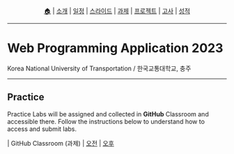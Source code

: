 <p id="menu" align="center">
  <a href="https://ut-nodejs.github.io" title="Home">🏠</a> |
  <a href="about.html" title="About">소개</a> |
  <a href="/schedule.html" title="Schedule">일정</a> |
  <a href="/slides" title="Slides">스라이드</a> |
  <a href="/practice" title="Practice">과제</a> |
  <a href="/project.html" title="Project">프로젝트</a> |
  <a href="/tests.html" title="Tests">고사</a> |
  <a href="/grading.html" title="Grading">성적</a>
</p>

---

# Web Programming Application 2023

Korea National University of Transportation / 한국교통대학교, 충주

---

## Practice

Practice Labs will be assigned and collected in **GitHub** Classroom and accessible there. Follow the instructions below to understand how to access and submit labs.

| GitHub Classroom (과제) | [오전](https://classroom.github.com/classrooms/126310482-2023sp-259122-1-am) | [오후](https://classroom.github.com/classrooms/126310482-2023sp-259122-2-pm)
